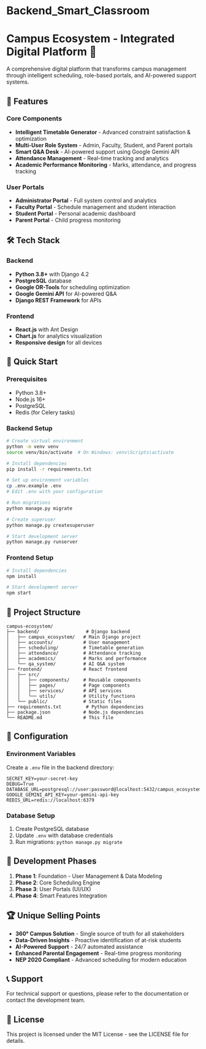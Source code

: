 # Backend_Smart_Classroom
# Campus Ecosystem - Integrated Digital Platform 🏫

A comprehensive digital platform that transforms campus management through intelligent scheduling, role-based portals, and AI-powered support systems.

## 🌟 Features

### Core Components
- **Intelligent Timetable Generator** - Advanced constraint satisfaction & optimization
- **Multi-User Role System** - Admin, Faculty, Student, and Parent portals
- **Smart Q&A Desk** - AI-powered support using Google Gemini API
- **Attendance Management** - Real-time tracking and analytics
- **Academic Performance Monitoring** - Marks, attendance, and progress tracking

### User Portals
- **Administrator Portal** - Full system control and analytics
- **Faculty Portal** - Schedule management and student interaction
- **Student Portal** - Personal academic dashboard
- **Parent Portal** - Child progress monitoring

## 🛠️ Tech Stack

### Backend
- **Python 3.8+** with Django 4.2
- **PostgreSQL** database
- **Google OR-Tools** for scheduling optimization
- **Google Gemini API** for AI-powered Q&A
- **Django REST Framework** for APIs

### Frontend
- **React.js** with Ant Design
- **Chart.js** for analytics visualization
- **Responsive design** for all devices

## 🚀 Quick Start

### Prerequisites
- Python 3.8+
- Node.js 16+
- PostgreSQL
- Redis (for Celery tasks)

### Backend Setup
```bash
# Create virtual environment
python -m venv venv
source venv/bin/activate  # On Windows: venv\Scripts\activate

# Install dependencies
pip install -r requirements.txt

# Set up environment variables
cp .env.example .env
# Edit .env with your configuration

# Run migrations
python manage.py migrate

# Create superuser
python manage.py createsuperuser

# Start development server
python manage.py runserver
```

### Frontend Setup
```bash
# Install dependencies
npm install

# Start development server
npm start
```

## 📁 Project Structure

```
campus-ecosystem/
├── backend/                 # Django backend
│   ├── campus_ecosystem/   # Main Django project
│   ├── accounts/           # User management
│   ├── scheduling/         # Timetable generation
│   ├── attendance/         # Attendance tracking
│   ├── academics/          # Marks and performance
│   └── qa_system/          # AI Q&A system
├── frontend/               # React frontend
│   ├── src/
│   │   ├── components/     # Reusable components
│   │   ├── pages/          # Page components
│   │   ├── services/       # API services
│   │   └── utils/          # Utility functions
│   └── public/             # Static files
├── requirements.txt         # Python dependencies
├── package.json            # Node.js dependencies
└── README.md               # This file
```

## 🔧 Configuration

### Environment Variables
Create a `.env` file in the backend directory:

```env
SECRET_KEY=your-secret-key
DEBUG=True
DATABASE_URL=postgresql://user:password@localhost:5432/campus_ecosystem
GOOGLE_GEMINI_API_KEY=your-gemini-api-key
REDIS_URL=redis://localhost:6379
```

### Database Setup
1. Create PostgreSQL database
2. Update `.env` with database credentials
3. Run migrations: `python manage.py migrate`

## 🎯 Development Phases

1. **Phase 1**: Foundation - User Management & Data Modeling
2. **Phase 2**: Core Scheduling Engine
3. **Phase 3**: User Portals (UI/UX)
4. **Phase 4**: Smart Features Integration

## 🏆 Unique Selling Points

- **360° Campus Solution** - Single source of truth for all stakeholders
- **Data-Driven Insights** - Proactive identification of at-risk students
- **AI-Powered Support** - 24/7 automated assistance
- **Enhanced Parental Engagement** - Real-time progress monitoring
- **NEP 2020 Compliant** - Advanced scheduling for modern education

## 📞 Support

For technical support or questions, please refer to the documentation or contact the development team.

## 📄 License

This project is licensed under the MIT License - see the LICENSE file for details.
